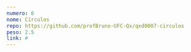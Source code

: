 ```yaml
---
numero: 6
nome: Círculos
repo: https://github.com/profBruno-UFC-Qx/qxd0007-circulos
peso: 2.5
link: #
---
```

